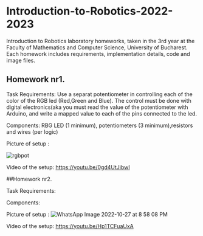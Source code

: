 # Introduction-to-Robotics-2022-2023
Introduction to Robotics laboratory homeworks, taken in the 3rd year at the Faculty of Mathematics and Computer Science, University of Bucharest. Each homework includes requirements, implementation details, code and image files.

## Homework nr1.

Task Requirements:
Use a separat potentiometer in controlling each of the color of the RGB led (Red,Green and Blue).  The control must be done with digital electronics(aka you must read the value of the potentiometer with Arduino, and write a mapped value to each of the pins connected to the led.

Components:  RBG  LED  (1  minimum),  potentiometers  (3  minimum),resistors and wires (per logic)

   Picture of setup :
   
   
![rgbpot](https://user-images.githubusercontent.com/79654042/197527552-16f3c33b-eb0d-4cef-8011-cee6844fa21c.jpeg)

   Video of the setup:
   https://youtu.be/0gd4UtJibwI
   
 ##Homework nr2.
 
 Task Requirements:

 Components: 
 
   Picture of setup :
![WhatsApp Image 2022-10-27 at 8 58 08 PM](https://user-images.githubusercontent.com/79654042/198365936-464d2ab8-2af1-4e85-9ed3-c39e54f95607.jpeg)

   
   Video of the setup:
   https://youtu.be/Hp1TCFuaUxA

